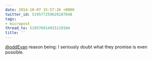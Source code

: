 ```yaml
---
date: 2014-10-07 15:57:26 +0000
twitter_id: 519577259628187648
tags:
- micropost
thread_to: 519576914915119104
title: ''
---
```


[@oddEvan](https://twitter.com/oddEvan) reason being: I seriously doubt what they promise is even possible.
